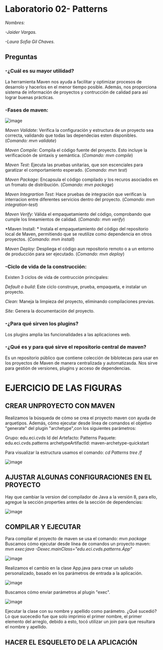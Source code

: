 # Laboratorio 02- Patterns
*Nombres:*

*-Jaider Vargas.*

*-Laura Sofia Gil Chaves.*

## Preguntas
### -¿Cuál es su mayor utilidad?

La herramienta Maven nos ayuda a facilitar y optimizar procesos de desarrolo y hacerlos en el menor tiempo posible. Además, nos proporciona sistema de información de proyectos y contrucción de calidad para así lograr buenas prácticas. 

### -Fases de maven:

![image](https://github.com/user-attachments/assets/d23f6ad4-13e9-4b32-957a-b52e2ad3f274)

*Maven Validate*: Verifica la configuración y estructura de un proyecto sea correcta, validando que todas las dependecias esten disponibles. (*Comando: mvn validate*)

*Maven Compile:* Compila el código fuente del proyecto. Esto incluye la verificacioón de sintaxis y semántica. (*Comando: mvn compile*)

*Maven Test:* Ejecuta las pruebas unitarias, que son escenciales para garatizar el comportamiento esperado. (*Comando: mvn test*)

*Maven Package:* Encapsula el código compilado y los recuros asociados en un fromato de distribución. (*Comando: mvn package*)

*Maven Integrartion Test:*  Hace pruebas de integración que verifican la interracion entre diferentes servicios dentro del proyecto. (*Comando: mvn integration-test*)

*Maven Verify:* Válida el empaquetamiento del código, comprobando  que cumple los lineamientos de calidad. (*Comando: mvn verify*)

*Maven Install: *  Instala el empaquetamiento del código del repositorio local de Maven, permitiendo que se reutilize como dependencia en otros proyectos. (*Comando: mvn install*)

*Maven Deploy:* Despliega el código aun repositorio remoto o a un entorno de producción para ser ejecutado. (*Comando: mvn deploy*)

### -Ciclo de vida de la construcción:

Existen 3 ciclos de vida de contrucción principales:

*Default o build*: Este ciclo construye, prueba, empaqueta, e instalar un proyecto. 

*Clean:* Maneja la limpieza del proyecto, eliminando compilaciones previas. 

*Site:* Genera la documentación del proyecto.

### -¿Para qué sirven los plugins?
Los plugins amplia las funcionalidades a las aplicaciones web. 

### -¿Qué es y para qué sirve el repositorio central de maven?

Es un repositorio público que contiene colección de biblotecas para usar en los proyectos de Maven de manera centralizada y automatizasda. Nos sirve para gestión de versiones, plugins y acceso de dependencias.

# EJERCICIO DE LAS FIGURAS
## CREAR UNPROYECTO CON MAVEN

Realizamos la búsqueda de cómo se crea el proyecto maven con ayuda de arquetipos. Además, cómo ejecutar desde línea de comandos el objetivo "generate" del plugin "archetype",con los siguientes parámetros:

Grupo: edu.eci.cvds
Id del Artefacto: Patterns
Paquete: edu.eci.cvds.patterns
archetypeArtifactId: maven-archetype-quickstart

Para visualizar la estructura usamos el comando:
*cd Patterns
tree /f*

![image](https://github.com/user-attachments/assets/e1998679-5bcb-4c01-8987-318dd792ebc7)

## AJUSTAR ALGUNAS CONFIGURACIONES EN EL PROYECTO

Hay que cambiar la version del compilador de Java a la versión 8, para ello, agregue la sección properties antes de la sección de dependencias:

![image](https://github.com/user-attachments/assets/70ebdfd6-f22c-438a-9d1b-86beb440fdfc)

## COMPILAR Y EJECUTAR
Para compilar el proyecto de maven se usa el comando:
*mvn package*
Buscamos cómo ejecutar desde línea de comandos un proyecto maven:
*mvn exec:java -Dexec.mainClass="edu.eci.cvds.patterns.App"*

![image](https://github.com/user-attachments/assets/6a10e2a5-0b87-465c-a96d-1e1594d53bc9)

Realizamos el cambio en la clase App.java para crear un saludo personalizado, basado en los parámetros de entrada a la aplicación.

![image](https://github.com/user-attachments/assets/a12ec8fa-1aa9-41af-872b-e19b820c0bb0)

Buscamos cómo enviar parámetros al plugin "exec".

![image](https://github.com/user-attachments/assets/b1b822e5-2776-44e9-a091-66cc12237133)

Ejecutar la clase con su nombre y apellido como parámetro. ¿Qué sucedió?
Lo que sucecedio fue que solo imprimio el primer nombre, el primer elemento del arreglo, debido a esto, tocó utilizar un  join
para que resultara el nombre y apellido.

## HACER EL ESQUELETO DE LA APLICACIÓN




